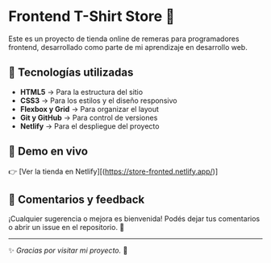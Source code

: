 # Frontend T-Shirt Store 👕

Este es un proyecto de tienda online de remeras para programadores frontend, desarrollado como parte de mi aprendizaje en desarrollo web.

## 🚀 Tecnologías utilizadas
- **HTML5** → Para la estructura del sitio
- **CSS3** → Para los estilos y el diseño responsivo
- **Flexbox y Grid** → Para organizar el layout
- **Git y GitHub** → Para control de versiones
- **Netlify** → Para el despliegue del proyecto

## 🔗 Demo en vivo
👉 [Ver la tienda en Netlify][(https://store-fronted.netlify.app/)]

## 📢 Comentarios y feedback
¡Cualquier sugerencia o mejora es bienvenida! Podés dejar tus comentarios o abrir un issue en el repositorio. 🙌

---
✨ *Gracias por visitar mi proyecto.* 🚀

